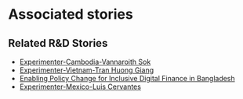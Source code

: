 # Associated stories

<!-- !!DO NOT REMOVE!! start autogenerated hyperlinks -->
## Related R&D Stories
- [Experimenter-Cambodia-Vannaroith Sok](/RnD-Archive/stories/?doc=Experimenters_KHM)
- [Experimenter-Vietnam-Tran Huong Giang](/RnD-Archive/stories/?doc=Experimenters_VNM)
- [Enabling Policy Change for Inclusive Digital Finance in Bangladesh](/RnD-Archive/stories/?doc=Explorers_BGD)
- [Experimenter-Mexico-Luis Cervantes](/RnD-Archive/stories/?doc=Experimenters_MEX)
<!-- !!DO NOT REMOVE!! end autogenerated hyperlinks -->
